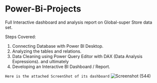 # Power-Bi-Projects
Full Interactive dashboard and analysis report on Global-super Store data set. 

Steps Covered:
1. Connecting Database with Power BI Desktop.
2. Analyzing the tables and relations.
3. Data Cleaning using Power Query Editor with DAX (Data Analysis Expressions).
    and ultimately
4. Developing an Interactive BI Dashboard / Report.

`Here is the attached ScreenShot of its dashboard`
![Screenshot (544)](https://user-images.githubusercontent.com/123259911/222945568-7af9bc41-5135-4df0-88d3-d305a593dd22.png)
